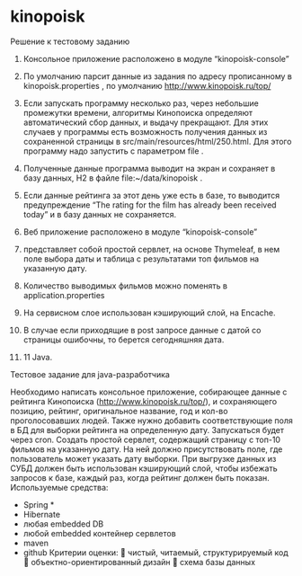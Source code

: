 # kinopoisk

Решение к тестовому заданию

1. Консольное приложение расположено в модуле “kinopoisk-console”
2. По умолчанию парсит данные из задания по адресу прописанному в kinopoisk.properties , по
   умолчанию http://www.kinopoisk.ru/top/
3. Если запускать программу несколько раз, через небольшие промежутки времени, алгоритмы Кинопоиска определяют
   автоматический сбор данных, и выдачу прекращают. Для этих случаев у программы есть возможность получения данных из
   сохраненной страницы в src/main/resources/html/250.html. Для этого программу надо запустить с параметром file .
4. Полученные данные программа выводит на экран и сохраняет в базу данных, H2 в файле file:~/data/kinopoisk .
5. Если данные рейтинга за этот день уже есть в базе, то выводится предупреждение “The rating for the film has already
   been received today” и в базу данных не сохраняется.

6. Веб приложение расположено в модуле “kinopoisk-console”
7. представляет собой простой сервлет, на основе Thymeleaf, в нем поле выбора даты и таблица с результатами топ фильмов
   на указанную дату.
8. Количество выводимых фильмов можно поменять в application.properties
9. На сервисном слое использован кэширующий слой, на Encache.
10. В случае если приходящие в post запросе данные с датой со страницы ошибочны, то берется сегодняшняя дата.
11. 11 Java. 

Тестовое задание для java-разработчика

Необходимо написать консольное приложение, собирающее данные с рейтинга Кинопоиска (http://www.kinopoisk.ru/top/), и
сохраняющего позицию, рейтинг, оригинальное название, год и кол-во проголосовавших людей. Также нужно добавить
соответствующие поля в БД для выборки рейтинга на определенную дату. Запускаться будет через cron. Cоздать простой
сервлет, содержащий страницу с топ-10 фильмов на указанную дату. На ней должно присутствовать поле, где пользователь
может указать дату выборки. При выгрузке данных из СУБД должен быть использован кэширующий слой, чтобы избежать запросов
к базе, каждый раз, когда рейтинг должен быть показан. Используемые средства:

- Spring *
- Hibernate
- любая embedded DB
- любой embedded контейнер сервлетов
- maven
- github Критерии оценки:
   чистый, читаемый, структурируемый код  объектно-ориентированный дизайн  схема базы данных
